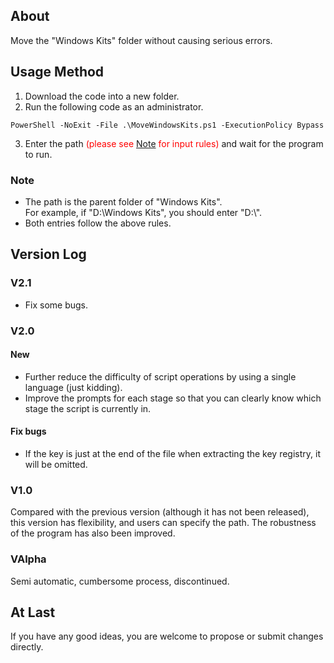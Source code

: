 ## About
Move the "Windows Kits" folder without causing serious errors.
## Usage Method
1. Download the code into a new folder.
2. Run the following code as an administrator.
```shell
PowerShell -NoExit -File .\MoveWindowsKits.ps1 -ExecutionPolicy Bypass
```
3. Enter the path <font color=red>(please see [Note](#note) for input rules)</font> and wait for the program to run.
### <span id='note'>Note</span>
* The path is the parent folder of "Windows Kits". <br>
For example, if "D:\\Windows Kits", you should enter "D:\\".<br>
* Both entries follow the above rules.
## Version Log
### V2.1
* Fix some bugs.
### V2.0
#### New
* Further reduce the difficulty of script operations by using a single language (just kidding).
* Improve the prompts for each stage so that you can clearly know which stage the script is currently in.
#### Fix bugs
* If the key is just at the end of the file when extracting the key registry, it will be omitted.
### V1.0
Compared with the previous version (although it has not been released), this version has flexibility, and users can specify the path. The robustness of the program has also been improved.
### VAlpha
Semi automatic, cumbersome process, discontinued.
## At Last
If you have any good ideas, you are welcome to propose or submit changes directly.